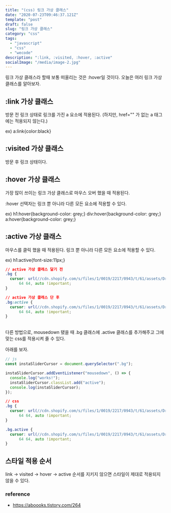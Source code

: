 ```yaml
---
title: "(css) 링크 가상 클래스"
date: "2020-07-23T09:46:37.121Z"
template: "post"
draft: false
slug: "링크 가상 클래스"
category: "css"
tags:
  - "javascript"
  - "css"
  - "wecode"
description: ":link, :visited, :hover, :active"
socialImage: "/media/image-2.jpg"
---
```


링크 가상 클래스라 할때 보통 떠올리는 것은 :hover일 것이다.
오늘은 여러 링크 가상 클래스를 알아보자.

## :link 가상 클래스

방문 전 링크 상태로 링크를 가진 a 요소에 적용된다.
(하지만, href="" 가 없는 a 태그에는 적용되지 않는다.)

ex)
a:link{color:black}

## :visited 가상 클래스

방문 후 링크 상태이다.

## :hover 가상 클래스

가장 많이 쓰이는 링크 가상 클래스로 마우스 오버 했을 때 적용된다.

:hover 선택자는 링크 뿐 아니라 다른 모든 요소에 적용할 수 있다.

ex)
h1:hover{background-color: grey;}
div:hover{background-color: grey;}
a:hover{background-color: grey;}

## :active 가상 클래스

마우스를 클릭 했을 때 적용된다.
링크 뿐 아니라 다른 모든 요소에 적용할 수 있다.

ex)
h1:active{font-size:11px;}

```css
// active 가상 클래스 달기 전
.bg {
  cursor: url(//cdn.shopify.com/s/files/1/0019/2217/0943/t/61/assets/DragMe_Hover_White_128x.png?v=4822465509979971932)
      64 64, auto !important;
}

// active 가상 클래스 단 후
.bg:active {
  cursor: url(//cdn.shopify.com/s/files/1/0019/2217/0943/t/61/assets/DragMe_Active_White_128x.png?v=9586680929716305189)
      64 64, auto !important;
}
```

<br>
다른 방법으로, mousedown 됐을 때 .bg 클래스에 .active 클래스를 추가해주고
그에 맞는 css를 적용시켜 줄 수 있다.

아래를 보자.

```js
// js
const instaSliderCursor = document.querySelector(".bg");

instaSliderCursor.addEventListener("mousedown", () => {
  console.log("works!");
  instaSliderCursor.classList.add("active");
  console.log(instaSliderCursor);
});
```

```css
// css
.bg {
  cursor: url(//cdn.shopify.com/s/files/1/0019/2217/0943/t/61/assets/DragMe_Hover_White_128x.png?v=4822465509979971932)
      64 64, auto !important;
}

.bg.active {
  cursor: url(//cdn.shopify.com/s/files/1/0019/2217/0943/t/61/assets/DragMe_Active_White_128x.png?v=9586680929716305189)
      64 64, auto !important;
}
```

## 스타일 적용 순서

link -> visited -> hover -> active
순서를 지키지 않으면 스타일이 제대로 적용되지 않을 수 있다.

### reference

- https://aboooks.tistory.com/264
